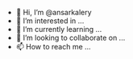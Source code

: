 - 👋 Hi, I’m @ansarkalery
- 👀 I’m interested in ...
- 🌱 I’m currently learning ...
- 💞️ I’m looking to collaborate on ...
- 📫 How to reach me ...

<!---
ansarkalery/ansarkalery is a ✨ special ✨ repository because its `README.md` (this file) appears on your GitHub profile.
You can click the Preview link to take a look at your changes.
--->
